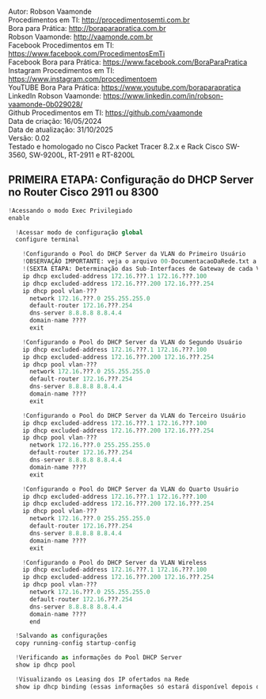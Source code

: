 Autor: Robson Vaamonde<br>
Procedimentos em TI: http://procedimentosemti.com.br<br>
Bora para Prática: http://boraparapratica.com.br<br>
Robson Vaamonde: http://vaamonde.com.br<br>
Facebook Procedimentos em TI: https://www.facebook.com/ProcedimentosEmTi<br>
Facebook Bora para Prática: https://www.facebook.com/BoraParaPratica<br>
Instagram Procedimentos em TI: https://www.instagram.com/procedimentoem<br>
YouTUBE Bora Para Prática: https://www.youtube.com/boraparapratica<br>
LinkedIn Robson Vaamonde: https://www.linkedin.com/in/robson-vaamonde-0b029028/<br>
Github Procedimentos em TI: https://github.com/vaamonde<br>
Data de criação: 16/05/2024<br>
Data de atualização: 31/10/2025<br>
Versão: 0.02<br>
Testado e homologado no Cisco Packet Tracer 8.2.x e Rack Cisco SW-3560, SW-9200L, RT-2911 e RT-8200L

## PRIMEIRA ETAPA: Configuração do DHCP Server no Router Cisco 2911 ou 8300

```python
!Acessando o modo Exec Privilegiado
enable

  !Acessar modo de configuração global
  configure terminal

    !Configurando o Pool do DHCP Server da VLAN do Primeiro Usuário
    !OBSERVAÇÃO IMPORTANTE: veja o arquivo 00-DocumentacaoDaRede.txt a partir da linha: 186 
    !(SEXTA ETAPA: Determinação das Sub-Interfaces de Gateway de cada VLAN dos Grupos)
    ip dhcp excluded-address 172.16.???.1 172.16.???.100
    ip dhcp excluded-address 172.16.???.200 172.16.???.254
    ip dhcp pool vlan-???
      network 172.16.???.0 255.255.255.0
      default-router 172.16.???.254
      dns-server 8.8.8.8 8.8.4.4
      domain-name ????
      exit

    !Configurando o Pool do DHCP Server da VLAN do Segundo Usuário	
    ip dhcp excluded-address 172.16.???.1 172.16.???.100
    ip dhcp excluded-address 172.16.???.200 172.16.???.254
    ip dhcp pool vlan-???
      network 172.16.???.0 255.255.255.0
      default-router 172.16.???.254
      dns-server 8.8.8.8 8.8.4.4
      domain-name ????
      exit

    !Configurando o Pool do DHCP Server da VLAN do Terceiro Usuário	
    ip dhcp excluded-address 172.16.???.1 172.16.???.100
    ip dhcp excluded-address 172.16.???.200 172.16.???.254
    ip dhcp pool vlan-???
      network 172.16.???.0 255.255.255.0
      default-router 172.16.???.254
      dns-server 8.8.8.8 8.8.4.4
      domain-name ????
      exit

    !Configurando o Pool do DHCP Server da VLAN do Quarto Usuário	
    ip dhcp excluded-address 172.16.???.1 172.16.???.100
    ip dhcp excluded-address 172.16.???.200 172.16.???.254
    ip dhcp pool vlan-???
      network 172.16.???.0 255.255.255.0
      default-router 172.16.???.254
      dns-server 8.8.8.8 8.8.4.4
      domain-name ????
      exit

    !Configurando o Pool do DHCP Server da VLAN Wireless
    ip dhcp excluded-address 172.16.???.1 172.16.???.100
    ip dhcp excluded-address 172.16.???.200 172.16.???.254
    ip dhcp pool vlan-???
      network 172.16.???.0 255.255.255.0
      default-router 172.16.???.254
      dns-server 8.8.8.8 8.8.4.4
      domain-name ????
      end

  !Salvando as configurações
  copy running-config startup-config

  !Verificando as informações do Pool DHCP Server
  show ip dhcp pool

  !Visualizando os Leasing dos IP ofertados na Rede
  show ip dhcp binding (essas informações só estará disponível depois que configurar os clientes)
```